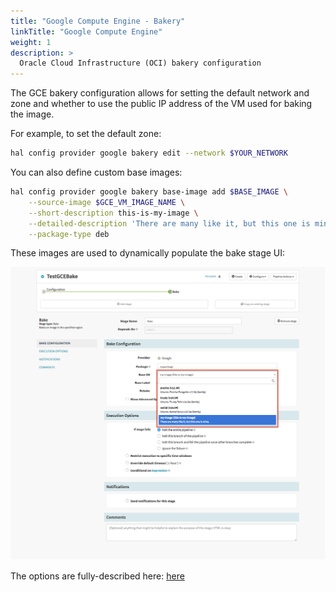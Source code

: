 ```yaml
---
title: "Google Compute Engine - Bakery"
linkTitle: "Google Compute Engine"
weight: 1
description: >
  Oracle Cloud Infrastructure (OCI) bakery configuration
---
```


The GCE bakery configuration allows for setting the default network and zone and whether to use the public IP
address of the VM used for baking the image.

For example, to set the default zone:

```bash
hal config provider google bakery edit --network $YOUR_NETWORK
```

You can also define custom base images:

```bash
hal config provider google bakery base-image add $BASE_IMAGE \
    --source-image $GCE_VM_IMAGE_NAME \
    --short-description this-is-my-image \
    --detailed-description 'There are many like it, but this one is mine.' \
    --package-type deb
```

These images are used to dynamically populate the bake stage UI:

![](bake_ui_base_images.png)

The options are fully-described here:
[here](/reference/halyard/commands/#hal-config-provider-google-bakery)
